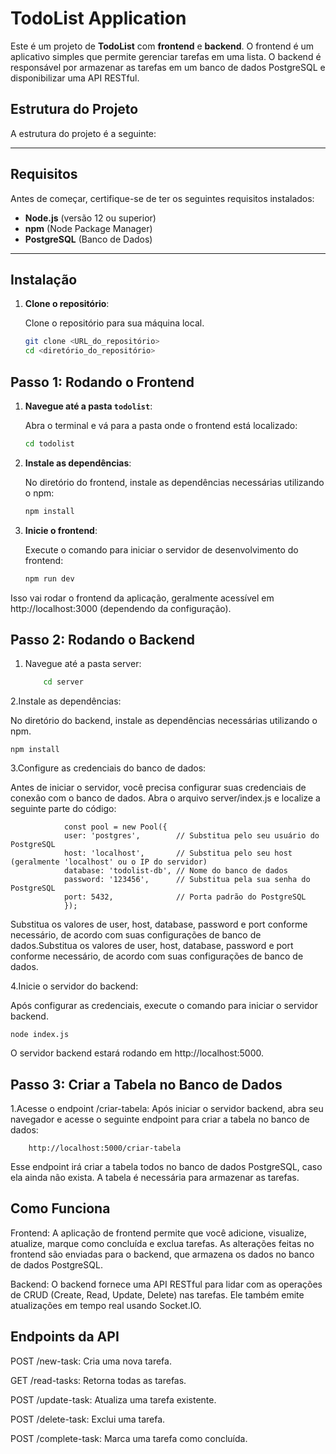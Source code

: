 # TodoList Application

Este é um projeto de **TodoList** com **frontend** e **backend**. O frontend é um aplicativo simples que permite gerenciar tarefas em uma lista. O backend é responsável por armazenar as tarefas em um banco de dados PostgreSQL e disponibilizar uma API RESTful.

## Estrutura do Projeto

A estrutura do projeto é a seguinte:

---

## Requisitos

Antes de começar, certifique-se de ter os seguintes requisitos instalados:

- **Node.js** (versão 12 ou superior)
- **npm** (Node Package Manager)
- **PostgreSQL** (Banco de Dados)

---

## Instalação

1. **Clone o repositório**:

   Clone o repositório para sua máquina local.

   ```bash
   git clone <URL_do_repositório>
   cd <diretório_do_repositório>

## Passo 1: Rodando o Frontend

1. **Navegue até a pasta `todolist`**:

   Abra o terminal e vá para a pasta onde o frontend está localizado:

   ```bash
   cd todolist

2. **Instale as dependências**:

    No diretório do frontend, instale as dependências necessárias utilizando o npm:
   ```bash
   npm install

3. **Inicie o frontend**:

    Execute o comando para iniciar o servidor de desenvolvimento do frontend:
     ```bash
    npm run dev
Isso vai rodar o frontend da aplicação, geralmente acessível em http://localhost:3000 (dependendo da configuração).

## Passo 2:  Rodando o Backend

1. Navegue até a pasta server:
    ```bash
        cd server

2.Instale as dependências:

No diretório do backend, instale as dependências necessárias utilizando o npm.
                        
    npm install
3.Configure as credenciais do banco de dados:

Antes de iniciar o servidor, você precisa configurar suas credenciais de conexão com o banco de dados. Abra o arquivo server/index.js e localize a seguinte parte do código:
                
                const pool = new Pool({
                user: 'postgres',        // Substitua pelo seu usuário do PostgreSQL
                host: 'localhost',       // Substitua pelo seu host (geralmente 'localhost' ou o IP do servidor)
                database: 'todolist-db', // Nome do banco de dados
                password: '123456',      // Substitua pela sua senha do PostgreSQL
                port: 5432,              // Porta padrão do PostgreSQL
                });
Substitua os valores de user, host, database, password e port conforme necessário, de acordo com suas configurações de banco de dados.Substitua os valores de user, host, database, password e port conforme necessário, de acordo com suas configurações de banco de dados.

4.Inicie o servidor do backend:

Após configurar as credenciais, execute o comando para iniciar o servidor backend.
                        
    node index.js
O servidor backend estará rodando em http://localhost:5000.


## Passo 3:  Criar a Tabela no Banco de Dados

1.Acesse o endpoint /criar-tabela:
Após iniciar o servidor backend, abra seu navegador e acesse o seguinte endpoint para criar a tabela no banco de dados:

        http://localhost:5000/criar-tabela
Esse endpoint irá criar a tabela todos no banco de dados PostgreSQL, caso ela ainda não exista. A tabela é necessária para armazenar as tarefas.


## Como Funciona
Frontend: A aplicação de frontend permite que você adicione, visualize, atualize, marque como concluída e exclua tarefas. As alterações feitas no frontend são enviadas para o backend, que armazena os dados no banco de dados PostgreSQL.

Backend: O backend fornece uma API RESTful para lidar com as operações de CRUD (Create, Read, Update, Delete) nas tarefas. Ele também emite atualizações em tempo real usando Socket.IO.

## Endpoints da API
POST /new-task: Cria uma nova tarefa.

GET /read-tasks: Retorna todas as tarefas.

POST /update-task: Atualiza uma tarefa existente.

POST /delete-task: Exclui uma tarefa.

POST /complete-task: Marca uma tarefa como concluída.
